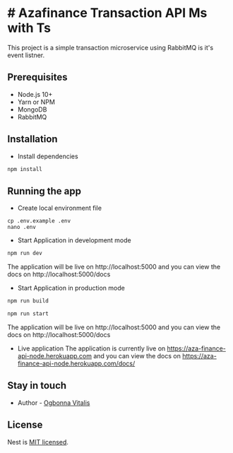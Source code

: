 # # Azafinance Transaction API Ms with Ts

This project is a simple transaction microservice using RabbitMQ is it's event listner.

## Prerequisites
- Node.js 10+
- Yarn or NPM
- MongoDB
- RabbitMQ

## Installation
- Install dependencies
```bash
npm install
```

## Running the app

- Create local environment file
```shell
cp .env.example .env
nano .env
```
- Start Application in development mode 
```bash
npm run dev
```
The application will be live on http://localhost:5000 and you can view the docs on  http://localhost:5000/docs

- Start Application in production mode
```bash
npm run build
```

```bash
npm run start
```

The application will be live on http://localhost:5000 and you can view the docs on  http://localhost:5000/docs


- Live application
The application is currently live on https://aza-finance-api-node.herokuapp.com and you can view the docs on https://aza-finance-api-node.herokuapp.com/docs/


## Stay in touch

- Author - [Ogbonna Vitalis](agavitalisogbonna@gmail.com)


## License

Nest is [MIT licensed](LICENSE).
